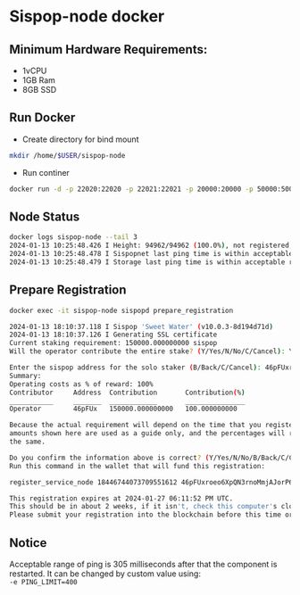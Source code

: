 # Sispop-node docker

## Minimum Hardware Requirements:
- 1vCPU
- 1GB Ram
- 8GB SSD
  

## Run Docker
- Create directory for bind mount
```sh
mkdir /home/$USER/sispop-node
```
- Run continer
```sh
docker run -d -p 22020:22020 -p 22021:22021 -p 20000:20000 -p 50000:50000 -p 1090:1090/udp --device=/dev/net/tun --cap-add=NET_ADMIN --restart=always -v /home/$USER/sispop-node:/root --name 'sispop-node' xk4milx/sispop-node-docker
```

## Node Status
```sh
docker logs sispop-node --tail 3
2024-01-13 10:25:48.426 I Height: 94962/94962 (100.0%), not registered, last pings: 66sec (storage), 1.5min (sispopnet)
2024-01-13 10:25:48.478 I Sispopnet last ping time is within acceptable range: 90 seconds.
2024-01-13 10:25:48.479 I Storage last ping time is within acceptable range: 66 seconds.
```
## Prepare Registration
```sh
docker exec -it sispop-node sispopd prepare_registration
```
```sh
2024-01-13 18:10:37.118 I Sispop 'Sweet Water' (v10.0.3-8d194d71d)
2024-01-13 18:10:37.126 I Generating SSL certificate
Current staking requirement: 150000.000000000 sispop
Will the operator contribute the entire stake? (Y/Yes/N/No/C/Cancel): Y

Enter the sispop address for the solo staker (B/Back/C/Cancel): 46pFUxroeo6XpQNCZCnoMmjAJorP6WL5tg4fetXXMdCZYXbuPSpot1kPt2DzRD4zHQ6LwFVLYRyRsNfm3uDasxUQT6BbFq3
Summary:
Operating costs as % of reward: 100%
Contributor     Address  Contribution       Contribution(%)
___________     _______  ____________       _______________
Operator        46pFUx   150000.000000000   100.000000000

Because the actual requirement will depend on the time that you register, the
amounts shown here are used as a guide only, and the percentages will remain
the same.

Do you confirm the information above is correct? (Y/Yes/N/No/B/Back/C/Cancel): Y
Run this command in the wallet that will fund this registration:

register_service_node 18446744073709551612 46pFUxroeo6XpQN3rnoMmjAJorP6WL5tgoiytXXMdCZYXbuPSpot1kPt2DzGD4zHQ6LwFVLYRyRsNfm3uDasxUQT6BbFq3 18446766073709551612 1704479112 3fcea4a26e695ad8243e45f92fda775bcfae0eded2270bb13a120ae7f85b748c bd55dc43ea5d26821855cbf75876e4b2cdcaca6r35f1798a141c81bc4cf25040d860a77cb115e0f8e01c61dba22703a0975e86bd847fd2f6720fa4fd709a2a903

This registration expires at 2024-01-27 06:11:52 PM UTC.
This should be in about 2 weeks, if it isn't, check this computer's clock.
Please submit your registration into the blockchain before this time or it will be invalid.
```
## Notice
Acceptable range of ping is 305 milliseconds after that the component is restarted.
It can be changed by custom value using: <br>
``-e PING_LIMIT=400``

